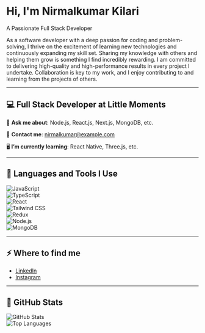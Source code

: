 # Hi, I'm Nirmalkumar Kilari  
A Passionate Full Stack Developer  

As a software developer with a deep passion for coding and problem-solving, I thrive on the excitement of learning new technologies and continuously expanding my skill set. Sharing my knowledge with others and helping them grow is something I find incredibly rewarding. I am committed to delivering high-quality and high-performance results in every project I undertake. Collaboration is key to my work, and I enjoy contributing to and learning from the projects of others.

---

## 💻 Full Stack Developer at Little Moments  

📂 **Ask me about**: Node.js, React.js, Next.js, MongoDB, etc.  

💌 **Contact me**: nirmalkumar@example.com  

🖥️ **I’m currently learning**: React Native, Three.js, etc.  

---

## 🚀 Languages and Tools I Use  

![JavaScript](https://img.shields.io/badge/JavaScript-%23F7DF1E.svg?style=flat&logo=javascript&logoColor=black)  
![TypeScript](https://img.shields.io/badge/TypeScript-%23007ACC.svg?style=flat&logo=typescript&logoColor=white)  
![React](https://img.shields.io/badge/React-%2361DAFB.svg?style=flat&logo=react&logoColor=black)  
![Tailwind CSS](https://img.shields.io/badge/Tailwind%20CSS-%2338B2AC.svg?style=flat&logo=tailwind-css&logoColor=white)  
![Redux](https://img.shields.io/badge/Redux-%23764ABC.svg?style=flat&logo=redux&logoColor=white)  
![Node.js](https://img.shields.io/badge/Node.js-%2343853D.svg?style=flat&logo=node.js&logoColor=white)  
![MongoDB](https://img.shields.io/badge/MongoDB-%2347A248.svg?style=flat&logo=mongodb&logoColor=white)  

---

## ⚡️ Where to find me  

- [LinkedIn](https://linkedin.com/in/nirmalkumar)  
- [Instagram](https://instagram.com/nirmalkumar)  

---

## 🧨 GitHub Stats  

![GitHub Stats](https://github-readme-stats.vercel.app/api?username=nirmalkumar123&show_icons=true&theme=radical)  
![Top Languages](https://github-readme-stats.vercel.app/api/top-langs/?username=nirmalkumar123&layout=compact&theme=radical)  
